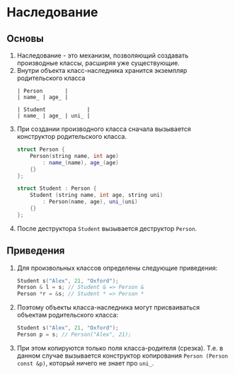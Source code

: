 # Наследование

## Основы
1. Наследование - это механизм, позволяющий создавать производные классы, расширяя уже существующие.
1. Внутри объекта класс-наследника хранится экземпляр родительского класса
    ```
    | Person       |
    | name_ | age_ |

    | Student             |
    | name_ | age_ | uni_ |
    ```
1. При создании производного класса сначала вызывается конструктор родительского класса.
    ```cpp
    struct Person {
        Person(string name, int age)
            : name_(name), age_(age)
        {}
    };

    struct Student : Person {
        Student (string name, int age, string uni)
            : Person(name, age), uni_(uni)
        {}
    };
    ```
1. После деструктора `Student` вызывается деструктор `Person`.

## Приведения
1. Для произвольных классов определены следующие приведения:
    ```cpp
    Student s("Alex", 21, "Oxford");
    Person & l = s; // Student & => Person &
    Person *r = &s; // Student * => Person *
    ```
1. Поэтому объекты класса-наследника могут присваиваться объектам родительского класса:
    ```cpp
    Student s("Alex", 21, "Oxford");
    Person p = s; // Person("Alex", 21);
    ```
1. При этом копируются только поля класса-родителя (срезка). Т.е. в данном случае вызывается конструктор копирования `Person (Person const &p)`, который ничего не знает про `uni_`.
